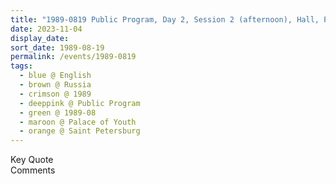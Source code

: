 ```yaml
---
title: "1989-0819 Public Program, Day 2, Session 2 (afternoon), Hall, Palace of Youth, Saint Petersburg, Russia"
date: 2023-11-04
display_date: 
sort_date: 1989-08-19
permalink: /events/1989-0819
tags:
  - blue @ English
  - brown @ Russia
  - crimson @ 1989
  - deeppink @ Public Program
  - green @ 1989-08
  - maroon @ Palace of Youth
  - orange @ Saint Petersburg
---
```


<wave-list>
  <list-title color="green" width="75">Key Quote</list-title>
  <list-item color="BlanchedAlmond"  width="200"></list-item>
  <list-item color="Lavender"></list-item>
  <list-item color="BlanchedAlmond"></list-item>
</wave-list>

<br>

<wave-list>
  <list-title color="green" width="75">Comments</list-title>
  <list-item color="BlanchedAlmond"  width="200"></list-item>
  <list-item color="Lavender"></list-item>
  <list-item color="BlanchedAlmond"></list-item>
</wave-list>
